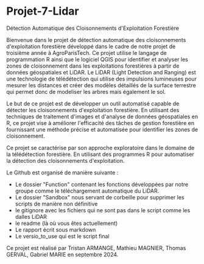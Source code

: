 # Projet-7-Lidar
Détection Automatique des Cloisonnements d'Exploitation Forestière

Bienvenue dans le projet de détection automatique des cloisonnements d'exploitation forestière développé dans le cadre de notre projet de troisième année à AgroParisTech. Ce projet utilise le langage de programmation R ainsi que le logiciel QGIS pour identifier et analyser les zones de cloisonnement dans les exploitations forestières à partir de données géospatiales et LiDAR. Le LiDAR (Light Detection and Ranging) est une technologie de télédétection qui utilise des impulsions lumineuses pour mesurer les distances et créer des modèles détaillés de la surface terrestre qui permet donc de modeliser les arbres mais également le sol.

Le but de ce projet est de développer un outil automatisé capable de détecter les cloisonnements d'exploitation forestière. En utilisant des techniques de traitement d'images et d'analyse de données géospatiales en R, ce projet vise à améliorer l'efficacité des tâches de gestion forestière en fournissant une méthode précise et automatisée pour identifier les zones de cloisonnement.

Ce projet se caractérise par son approche exploratoire dans le domaine de la télédétection forestière. En utilisant des programmes R pour automatiser la détection des cloisonnements d'exploitation.

Le Github est organisé de manière suivante :
 - Le dossier "Function" contenant les fonctions développées par notre groupe comme le téléchargement automatique du LiDAR.
 - Le dossier "Sandbox" nous servant de corbeille pour supprimer les scripts de manière non définitive
 - le gitignore avec les fichiers qui ne sont pas dans le script comme les dalles LiDAR
 - le readme (là où vous êtes actuellement)
 - Le rapport écrit sous markdown
 - Le versio_to_use qui est le script final

Ce projet est réalisé par Tristan ARMANGE, Mathieu MAGNIER, Thomas GERVAL, Gabriel MARIE en septembre 2024.
